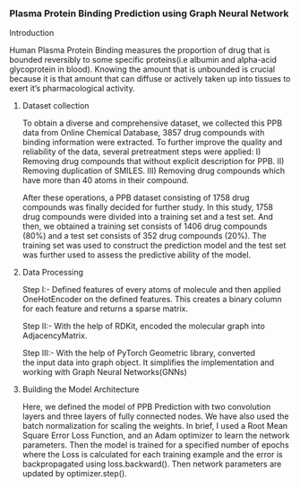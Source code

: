 ### Plasma Protein Binding Prediction using Graph Neural Network
  
Introduction
  
 Human Plasma Protein Binding measures the proportion of drug that is bounded reversibly to some specific proteins(i.e albumin and alpha-acid glycoprotein in blood). Knowing the amount that is unbounded is crucial because it is that amount that can diffuse or actively taken up into tissues to exert it’s pharmacological activity.


1) Dataset collection
     
   To obtain a diverse and comprehensive dataset, we collected this PPB data from Online Chemical Database, 3857 drug compounds with binding information were extracted. To further  improve the quality and reliability of the data, several pretreatment steps were applied: 
 I) Removing drug compounds that without explicit description for PPB.
 II) Removing duplication of SMILES.
 III) Removing drug compounds which have more than 40 atoms in their compound.
   
   After these operations, a PPB dataset consisting of 1758 drug compounds was finally decided for further study. In this study, 1758 drug compounds were divided into a training set and a test set. And then, we obtained a training set consists of 1406 drug compounds (80%) and a test set consists of 352 drug compounds (20%). The training set was used to construct the prediction model and the test set was further used to assess the predictive ability of the model.

  
 2) Data Processing
     
       Step I:- Defined features of every atoms of molecule and then applied OneHotEncoder on the defined features. This creates a binary column for each feature and returns a sparse matrix.
 
   
       Step II:-  With the help of RDKit, encoded the molecular graph into AdjacencyMatrix. 
       
       
       Step III:- With the help of PyTorch Geometric library, converted  
     the input data into graph object. It simplifies the implementation and working with Graph Neural Networks(GNNs)

3) Building the  Model Architecture

      Here, we defined the model of PPB Prediction with two convolution layers and three layers of fully connected nodes. We have also used the batch normalization for scaling the weights.
In brief, I used a Root Mean Square Error Loss Function, and an Adam optimizer to learn the network parameters. Then the model is trained for a specified number of epochs where the Loss is calculated for each training example and the error is backpropagated using loss.backward(). Then network parameters are updated by optimizer.step().
